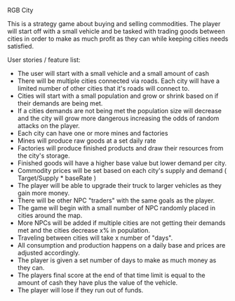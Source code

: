 RGB City

  This is a strategy game about buying and selling commodities. The player will
start off with a small vehicle and be tasked with trading goods between cities
in order to make as much profit as they can while keeping cities needs satisfied.

 User stories / feature list:

  - The user will start with a small vehicle and a small amount of cash
  - There will be multiple cities connected via roads. Each city will have a limited
    number of other cities that it's roads will connect to.
  - Cities will start with a small population and grow or shrink based on if their
    demands are being met.
  - If a cities demands are not being met the population size will decrease and
    the city will grow more dangerous increasing the odds of random attacks on the
    player.
  - Each city can have one or more mines and factories
  - Mines will produce raw goods at a set daily rate
  - Factories will produce finished products and draw their resources from the
    city's storage.
  - Finished goods will have a higher base value but lower demand per city.
  - Commodity prices will be set based on each city's supply and demand  ( Target/Supply * baseRate )
  - The player will be able to upgrade their truck to larger vehicles as they gain
    more money.
  - There will be other NPC "traders" with the same goals as the player.
  - The game will begin with a small number of NPC randomly placed in cities around
    the map.
  - More NPCs will be added if multiple cities are not getting their demands met
    and the cities decrease x% in population.
  - Traveling between cities will take x number of "days".
  - All consumption and production happens on a daily base and prices are adjusted
    accordingly.
  - The player is given a set number of days to make as much money as they can.
  - The players final score at the end of that time limit is equal to the amount
    of cash they have plus the value of the vehicle.
  - The player will lose if they run out of funds.
  
